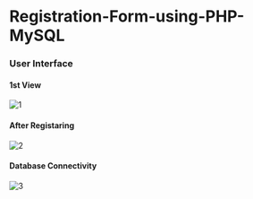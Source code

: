 # Registration-Form-using-PHP-MySQL
<h3>User Interface</h3>
<h4>1st View</h4>

![1](https://github.com/nehaverma3009/First-Project-using-PHP-MySQL/assets/138858695/2b51a27b-3a85-45b6-94d0-0cf90090dbae)
<h4>After Registaring</h4>

![2](https://github.com/nehaverma3009/First-Project-using-PHP-MySQL/assets/138858695/5e3be5df-4f8b-4292-bf72-bed65e31f88b)
<h4>Database Connectivity</h4>

![3](https://github.com/nehaverma3009/First-Project-using-PHP-MySQL/assets/138858695/98214580-79eb-4d06-8ff0-422905c750ff)

